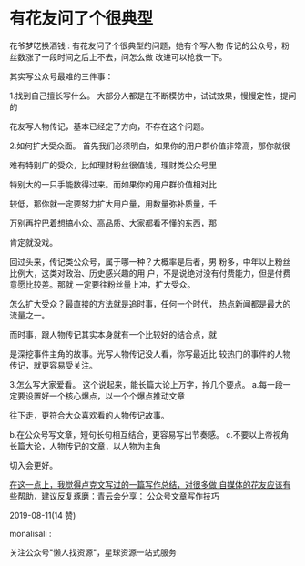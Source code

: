# 有花友问了个很典型

花爷梦呓换酒钱 : 有花友问了个很典型的问题，她有个写人物 传记的公众号，粉丝数涨了一段时间之后上不去，问怎么做 改进可以抢救一下。

其实写公众号最难的三件事：

1.找到自己擅长写什么。 大部分人都是在不断模仿中，试试效果，慢慢定性，提问的

花友写人物传记，基本已经定了方向，不存在这个问题。

2.如何扩大受众面。 首先我们必须明白，如果你的用户群价值非常高，那你就很

难有特别广的受众，比如理财粉丝很值钱，理财类公众号里

特别大的一只手能数得过来。而如果你的用户群价值相对比

较低，那你就一定要努力扩大用户量，用数量弥补质量，千

万别再拧巴着想搞小众、高品质、大家都看不懂的东西，那

肯定就没戏。

回过头来，传记类公众号，属于哪一种？大概率是后者，男 粉多，中年以上粉丝比例大，这类对政治、历史感兴趣的用 户，不是说绝对没有付费能力，但是付费意愿比较差。那就 一定要往粉丝量上冲，扩大受众。

怎么扩大受众？最直接的方法就是追时事，任何一个时代， 热点新闻都是最大的流量之一。

而时事，跟人物传记其实本身就有一个比较好的结合点，就

是深挖事件主角的故事。光写人物传记没人看，你写最近比 较热门的事件的人物传记，就更容易受关注。

3.怎么写大家爱看。 这个说起来，能长篇大论上万字，拎几个要点。 a.每一段一定要设置好一个核心爆点，以一个个爆点推动文章

往下走，更符合大众喜欢看的人物传记故事。

b.在公众号写文章，短句长句相互结合，更容易写出节奏感。 c.不要以上帝视角长篇大论，人物传记的文章，以人物为主角

切入会更好。

[在这一点上，我觉得卢克文写过的一篇写作总结，对很多做 自媒体的花友应该有些帮助，建议反复琢磨：](http://www.360doc.com/content/19/0426/18/34265476_831659131.shtml)[青云会分享：](http://www.360doc.com/content/19/0426/18/34265476_831659131.shtml) [](http://www.360doc.com/content/19/0426/18/34265476_831659131.shtml) [公众号文章写作技巧](http://www.360doc.com/content/19/0426/18/34265476_831659131.shtml)

2019-08-11(14 赞)

monalisali :

关注公众号"懒人找资源"，星球资源一站式服务